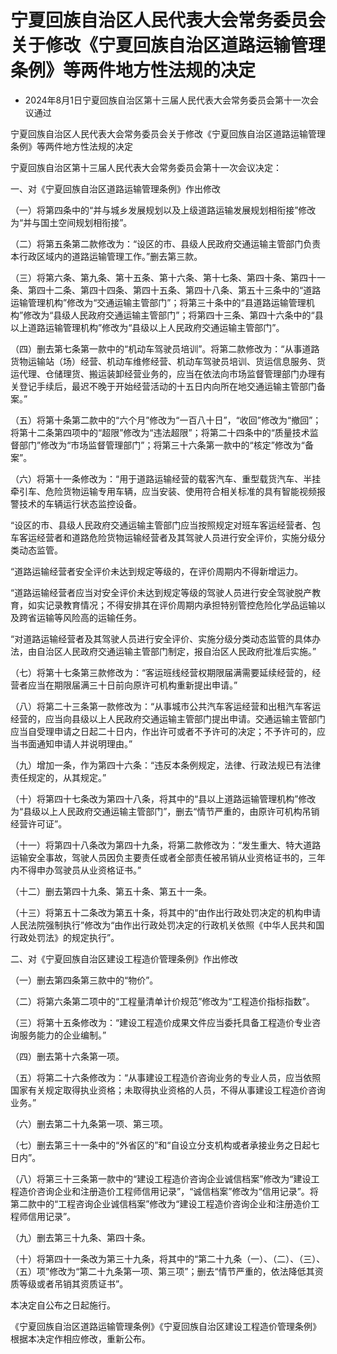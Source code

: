 # 宁夏回族自治区人民代表大会常务委员会关于修改《宁夏回族自治区道路运输管理条例》等两件地方性法规的决定

- 2024年8月1日宁夏回族自治区第十三届人民代表大会常务委员会第十一次会议通过

<!-- INFO END -->

宁夏回族自治区人民代表大会常务委员会关于修改《宁夏回族自治区道路运输管理 条例》等两件地方性法规的决定

宁夏回族自治区第十三届人民代表大会常务委员会第十一次会议决定：

一、对《宁夏回族自治区道路运输管理条例》作出修改

（一）将第四条中的“并与城乡发展规划以及上级道路运输发展规划相衔接”修改为“并与国土空间规划相衔接”。

（二）将第五条第二款修改为：“设区的市、县级人民政府交通运输主管部门负责本行政区域内的道路运输管理工作。”删去第三款。

（三）将第六条、第九条、第十五条、第十六条、第十七条、第四十条、第四十一条、第四十二条、第四十四条、第四十五条、第四十八条、第五十三条中的“道路运输管理机构”修改为“交通运输主管部门”；将第三十条中的“县道路运输管理机构”修改为“县级人民政府交通运输主管部门”；将第四十三条、第四十六条中的“县以上道路运输管理机构”修改为“县级以上人民政府交通运输主管部门”。

（四）删去第七条第一款中的“机动车驾驶员培训”。将第二款修改为：“从事道路货物运输站（场）经营、机动车维修经营、机动车驾驶员培训、货运信息服务、货运代理、仓储理货、搬运装卸经营业务的，应当在依法向市场监督管理部门办理有关登记手续后，最迟不晚于开始经营活动的十五日内向所在地交通运输主管部门备案。”

（五）将第十条第二款中的“六个月”修改为“一百八十日”，“收回”修改为“撤回”；将第十二条第四项中的“超限”修改为“违法超限”；将第二十四条中的“质量技术监督部门”修改为“市场监督管理部门”；将第三十六条第一款中的“核定”修改为“备案”。

（六）将第十一条修改为：“用于道路运输经营的载客汽车、重型载货汽车、半挂牵引车、危险货物运输专用车辆，应当安装、使用符合相关标准的具有智能视频报警技术的车辆运行状态监控设备。

“设区的市、县级人民政府交通运输主管部门应当按照规定对班车客运经营者、包车客运经营者和道路危险货物运输经营者及其驾驶人员进行安全评价，实施分级分类动态监管。

“道路运输经营者安全评价未达到规定等级的，在评价周期内不得新增运力。

“道路运输经营者应当对安全评价未达到规定等级的驾驶人员进行安全驾驶脱产教育，如实记录教育情况；不得安排其在评价周期内承担特别管控危险化学品运输以及跨省运输等风险高的运输任务。

“对道路运输经营者及其驾驶人员进行安全评价、实施分级分类动态监管的具体办法，由自治区人民政府交通运输主管部门制定，报自治区人民政府批准后实施。”

（七）将第十七条第三款修改为：“客运班线经营权期限届满需要延续经营的，经营者应当在期限届满三十日前向原许可机构重新提出申请。”

（八）将第二十三条第一款修改为：“从事城市公共汽车客运经营和出租汽车客运经营的，应当向县级以上人民政府交通运输主管部门提出申请。交通运输主管部门应当自受理申请之日起二十日内，作出许可或者不予许可的决定；不予许可的，应当书面通知申请人并说明理由。”

（九）增加一条，作为第四十六条：“违反本条例规定，法律、行政法规已有法律责任规定的，从其规定。”

（十）将第四十七条改为第四十八条，将其中的“县以上道路运输管理机构”修改为“县级以上人民政府交通运输主管部门”，删去“情节严重的，由原许可机构吊销经营许可证”。

（十一）将第四十八条改为第四十九条，将第二款修改为：“发生重大、特大道路运输安全事故，驾驶人员因负主要责任或者全部责任被吊销从业资格证书的，三年内不得申办驾驶员从业资格证书。”

（十二）删去第四十九条、第五十条、第五十一条。

（十三）将第五十二条改为第五十条，将其中的“由作出行政处罚决定的机构申请人民法院强制执行”修改为“由作出行政处罚决定的行政机关依照《中华人民共和国行政处罚法》的规定执行”。

二、对《宁夏回族自治区建设工程造价管理条例》作出修改

（一）删去第四条第三款中的“物价”。

（二）将第六条第二项中的“工程量清单计价规范”修改为“工程造价指标指数”。

（三）将第十五条修改为：“建设工程造价成果文件应当委托具备工程造价专业咨询服务能力的企业编制。”

（四）删去第十六条第一项。

（五）将第二十六条修改为：“从事建设工程造价咨询业务的专业人员，应当依照国家有关规定取得执业资格；未取得执业资格的人员，不得从事建设工程造价咨询业务。”

（六）删去第二十九条第一项、第三项。

（七）删去第三十一条中的“外省区的”和“自设立分支机构或者承接业务之日起七日内”。

（八）将第三十三条第一款中的“建设工程造价咨询企业诚信档案”修改为“建设工程造价咨询企业和注册造价工程师信用记录”，“诚信档案”修改为“信用记录”。将第二款中的“工程咨询企业诚信档案”修改为“建设工程造价咨询企业和注册造价工程师信用记录”。

（九）删去第三十九条、第四十条。

（十）将第四十一条改为第三十九条，将其中的“第二十九条（一）、（二）、（三）、（五）项”修改为“第二十九条第一项、第三项”；删去“情节严重的，依法降低其资质等级或者吊销其资质证书”。

本决定自公布之日起施行。

《宁夏回族自治区道路运输管理条例》《宁夏回族自治区建设工程造价管理条例》根据本决定作相应修改，重新公布。
